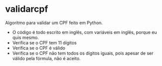 # validarcpf
Algoritmo para validar um CPF feito em Python.
- O código é todo escrito em inglês, com variáveis em inglês, porque eu quis mesmo.
- Verifica se o CPF tem 11 dígitos
- Verifica se o CPF é válido
- Verifica se o CPF não tem todos os dígitos iguais, pois apesar de ser válido pela fórmula, não é aceito.
